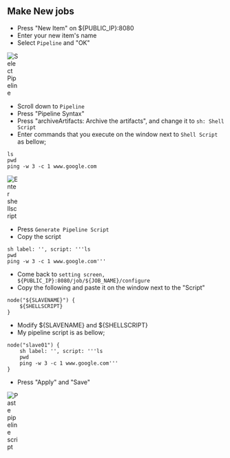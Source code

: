 ## Make New jobs

- Press "New Item" on ${PUBLIC_IP}:8080
- Enter your new item's name
- Select `Pipeline` and "OK"

<img src="/docs/makeJobs/img/selectPipeline.png" alt="Select Pipeline" style="max-width:5%;">

- Scroll down to `Pipeline`
- Press "Pipeline Syntax"
- Press "archiveArtifacts: Archive the artifacts", and change it to `sh: Shell Script`
- Enter commands that you execute on the window next to `Shell Script` as bellow;

```
ls
pwd
ping -w 3 -c 1 www.google.com
```

<img src="/docs/makeJobs/img/enterShellScript.png" alt="Enter shellscript" style="max-width:5%;">

- Press `Generate Pipeline Script`
- Copy the script

```
sh label: '', script: '''ls
pwd
ping -w 3 -c 1 www.google.com'''

```
- Come back to `setting screen, ${PUBLIC_IP}:8080/job/${JOB_NAME}/configure`
- Copy the following and paste it on the window next to the "Script"

```
node("${SLAVENAME}") {
    ${SHELLSCRIPT}
}

```
- Modify ${SLAVENAME} and ${SHELLSCRIPT}
- My pipeline script is as bellow;

```
node("slave01") {
    sh label: '', script: '''ls
    pwd
    ping -w 3 -c 1 www.google.com'''
}

```

- Press "Apply" and "Save"

<img src="/docs/makeJobs/img/PastePipelinescript.png" alt="Paste pipeline script" style="max-width:5%;">


